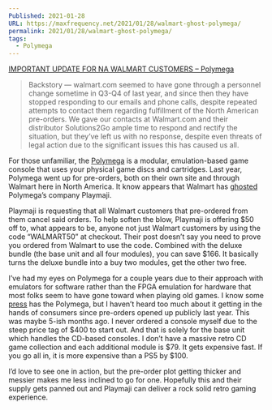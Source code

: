 ```yaml
---
Published: 2021-01-28
URL: https://maxfrequency.net/2021/01/28/walmart-ghost-polymega/
permalink: 2021/01/28/walmart-ghost-polymega/
tags:
  - Polymega
---
```

[IMPORTANT UPDATE FOR NA WALMART CUSTOMERS – Polymega](https://polymega.com/blogs/system-software-updates/important-update-for-na-walmart-customers)

> Backstory — walmart.com seemed to have gone through a personnel change sometime in Q3-Q4 of last year, and since then they have stopped responding to our emails and phone calls, despite repeated attempts to contact them regarding fulfillment of the North American pre-orders. We gave our contacts at Walmart.com and their distributor Solutions2Go ample time to respond and rectify the situation, but they’ve left us with no response, despite even threats of legal action due to the significant issues this has caused us all.

For those unfamiliar, the [Polymega](https://polymega.com/) is a modular, emulation-based game console that uses your physical game discs and cartridges. Last year, Polymega went up for pre-orders, both on their own site and through Walmart here in North America. It know appears that Walmart has [ghosted](https://www.urbandictionary.com/define.php?term=Ghosting) Polymega’s company Playmaji.

Playmaji is requesting that all Walmart customers that pre-ordered from them cancel said orders. To help soften the blow, Playmaji is offering $50 off to, what appears to be, anyone not just Walmart customers by using the code “WALMART50” at checkout. Their post doesn’t say you need to prove you ordered from Walmart to use the code. Combined with the deluxe bundle (the base unit and all four modules), you can save $166. It basically turns the deluxe bundle into a buy two modules, get the other two free.

I’ve had my eyes on Polymega for a couple years due to their approach with emulators for software rather than the FPGA emulation for hardware that most folks seem to have gone toward when playing old games. I know some [press](https://www.youtube.com/watch?v=KKMHpwDfzFQ&t=1198s) has the Polymega, but I haven’t heard too much about it getting in the hands of consumers since pre-orders opened up publicly last year. This was maybe 5-ish months ago. I never ordered a console myself due to the steep price tag of $400 to start out. And that is solely for the base unit which handles the CD-based consoles. I don’t have a massive retro CD game collection and each additional module is $79. It gets expensive fast. If you go all in, it is more expensive than a PS5 by $100.

I’d love to see one in action, but the pre-order plot getting thicker and messier makes me less inclined to go for one. Hopefully this and their supply gets panned out and Playmaji can deliver a rock solid retro gaming experience.